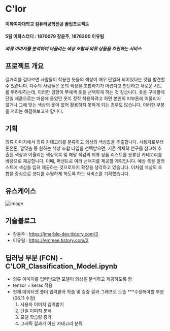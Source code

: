 # C'lor
#### 이화여자대학교 컴퓨터공학전공 졸업프로젝트
#### 5팀 이화스터디 : 1870079 장윤주, 1876300 이유림
___의류 이미지를 분석하여 어울리는 색상 조합과 의류 상품을 추천하는 서비스___

## 프로젝트 개요
길거리를 걷다보면 사람들이 착용한 옷들의 색상이 매우 단일화 되어있다는 것을 발견할 수 있습니다. 다수의 사람들은 옷의 색상을 조합하기가 어렵다고 판단하고 새로운 시도를 두려워하는데, 이러한 경향이 무채색 옷을 선택하게 하는 것 같습니다. 옷을 구매할때 단일 제품으로는 마음에 들었던 옷이 정작 착용하려고 하면 본인의 피부톤에 어울리지 않거나 그에 맞는 색상의 옷이 없어 활용하지 못하게 되는 경우도 많습니다. 이러한 부분을 저희는 해결해보고자 합니다.							
	
## 기획
의류 이미지에서 의류 카테고리를 분류하고 의상의 색상값을 추출합니다. 사용자로부터 톤온톤, 깔맞춤 등 원하는 색상 조합 타입을 선택받으면, 기존 색채학 연구를 참고해 추출된 색상과 어울리는 색상목록 및 해당 색감의 의류 상품 리스트를 분류된 카테고리를 바탕으로 제공합니다. 이때, 퍼센트로 여러 선택지를 제공할 계획입니다. 예상 룩을 일러스트에 색상을 입혀 제공하는 것으로까지 확장을 생각하고 있습니다. 이처럼 색상의 조합을 중심으로 코디를 수월하게 하도록 하는 서비스를 기획했습니다. 							

## 유스케이스
![image](https://user-images.githubusercontent.com/68594937/121635989-306f5180-cac2-11eb-8bfc-f93dc987b63c.png)

## 기술블로그
- 장윤주 : https://jmarble-dev.tistory.com/3
- 이유림 : https://emmee.tistory.com/2

## 딥러닝 부분 (FCN)   -  C'LOR_Classification_Model.ipynb
- 의류 이미지를 입력받으면 모델이 의상을 분석하고 제공하도록 함
- tensor + keras 적용
- 현재 데이터셋 폴더 입력받아 학습 및 검증 결과 그래프로 도출
 ***수정해야할 부분(06.11 수정)
  1. 사용자 이미지 입력받기
  2. 단일 이미지 분석
  3. 모델 학습량 증가
  4. 그래픽 결과가 아닌 카테고리 분류
